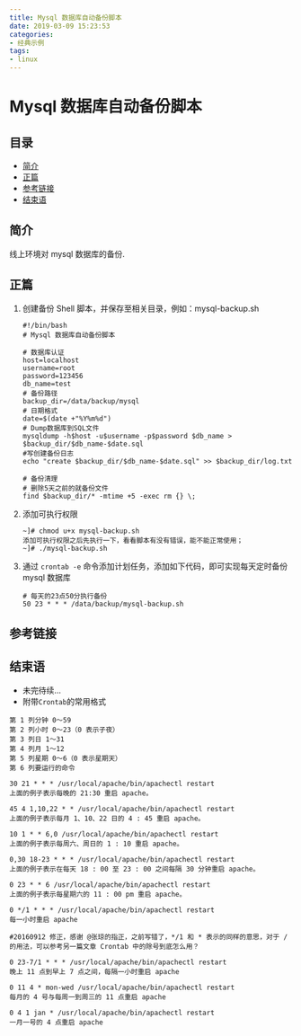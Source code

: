 ```yaml
---
title: Mysql 数据库自动备份脚本
date: 2019-03-09 15:23:53
categories:
- 经典示例
tags:
- linux
---
```


# Mysql 数据库自动备份脚本

## 目录

- [简介](#简介)
- [正篇](#正篇)
- [参考链接](#参考链接)
- [结束语](#结束语)

## 简介

线上环境对 mysql 数据库的备份.

## 正篇

1. 创建备份 Shell 脚本，并保存至相关目录，例如：mysql-backup.sh
    ```
    #!/bin/bash
    # Mysql 数据库自动备份脚本

    # 数据库认证
    host=localhost
    username=root
    password=123456
    db_name=test
    # 备份路径
    backup_dir=/data/backup/mysql
    # 日期格式
    date=$(date +"%Y%m%d")
    # Dump数据库到SQL文件
    mysqldump -h$host -u$username -p$password $db_name > $backup_dir/$db_name-$date.sql
    #写创建备份日志
    echo "create $backup_dir/$db_name-$date.sql" >> $backup_dir/log.txt
     
    # 备份清理
    # 删除5天之前的就备份文件
    find $backup_dir/* -mtime +5 -exec rm {} \;
    ```
2. 添加可执行权限
    ```
    ~]# chmod u+x mysql-backup.sh
    添加可执行权限之后先执行一下，看看脚本有没有错误，能不能正常使用；
    ~]# ./mysql-backup.sh
    ```
3. 通过 `crontab -e` 命令添加计划任务，添加如下代码，即可实现每天定时备份 mysql 数据库
    ```
    # 每天的23点50分执行备份
    50 23 * * * /data/backup/mysql-backup.sh
    ```

## 参考链接

## 结束语

- 未完待续...
- 附带`Crontab`的常用格式
```
第 1 列分钟 0～59
第 2 列小时 0～23（0 表示子夜）
第 3 列日 1～31
第 4 列月 1～12
第 5 列星期 0～6（0 表示星期天）
第 6 列要运行的命令

30 21 * * * /usr/local/apache/bin/apachectl restart
上面的例子表示每晚的 21:30 重启 apache。

45 4 1,10,22 * * /usr/local/apache/bin/apachectl restart
上面的例子表示每月 1、10、22 日的 4 : 45 重启 apache。

10 1 * * 6,0 /usr/local/apache/bin/apachectl restart
上面的例子表示每周六、周日的 1 : 10 重启 apache。

0,30 18-23 * * * /usr/local/apache/bin/apachectl restart
上面的例子表示在每天 18 : 00 至 23 : 00 之间每隔 30 分钟重启 apache。

0 23 * * 6 /usr/local/apache/bin/apachectl restart
上面的例子表示每星期六的 11 : 00 pm 重启 apache。

0 */1 * * * /usr/local/apache/bin/apachectl restart
每一小时重启 apache

#20160912 修正，感谢 @张琼的指正，之前写错了，*/1 和 * 表示的同样的意思，对于 / 的用法，可以参考另一篇文章 Crontab 中的除号到底怎么用？

0 23-7/1 * * * /usr/local/apache/bin/apachectl restart
晚上 11 点到早上 7 点之间，每隔一小时重启 apache

0 11 4 * mon-wed /usr/local/apache/bin/apachectl restart
每月的 4 号与每周一到周三的 11 点重启 apache

0 4 1 jan * /usr/local/apache/bin/apachectl restart
一月一号的 4 点重启 apache
```